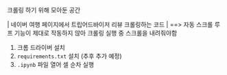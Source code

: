 크롤링 하기 위해 모아둔 공간

| 네이버 여행 페이지에서 트립어드바이저 리뷰 크롤링하는 코드 |
==> 자동 스크롤 루프 기능이 제대로 작동하지 않아 크롤링 실행 중 스크롤을 내려줘야함

1. 크롬 드라이버 설치
2. `requirements.txt` 설치 (추후 추가 예정)
3. `.ipynb` 파일 열어 셀 순차 실행
